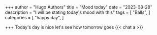 +++
author = "Hugo Authors"
title = "Mood today"
date = "2023-08-28"
description = "I will be stating today's mood with this"
tags = [
    "Balls",
]
categories = [
    "happy day",
]

+++
Today's day is nice let's see how tomorrow goes
{{< chat a >}}
